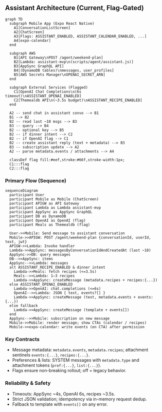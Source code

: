 ## Assistant Architecture (Current, Flag-Gated)

```mermaid
graph TD
  subgraph Mobile App (Expo React Native)
    A1[ConversationListScreen]
    A2[ChatScreen]
    A3[Flags: ASSISTANT_ENABLED, ASSISTANT_CALENDAR_ENABLED, ...]
    A4[expo-calendar]
  end

  subgraph AWS
    B1[API Gateway\nPOST /agent/weekend-plan]
    B2[Lambda: assistant-mvp\n(scripts/agent/assistant.js)]
    B3[AppSync GraphQL API]
    B4[(DynamoDB tables)\nmessages, user_profiles]
    B5[AWS Secrets Manager\nOPENAI_SECRET_ARN]
  end

  subgraph External Services (Flagged)
    C1[OpenAI Chat Completions\n(6s timeout)\nASSISTANT_OPENAI_ENABLED]
    C2[Themealdb API\n(~3.5s budget)\nASSISTANT_RECIPE_ENABLED]
  end

  A2 -- send chat in assistant convo --> B1
  B1 --> B2
  B2 -- read last ~10 msgs --> B3
  B3 -- query --> B4
  B2 -- optional key --> B5
  B2 -- if dinner intent --> C2
  B2 -- if OpenAI flag --> C1
  B2 -- create assistant reply (text + metadata) --> B3
  B3 -- subscription update --> A2
  A2 -- parse metadata.events / attachments --> A4

  classDef flag fill:#eef,stroke:#66f,stroke-width:1px;
  C1:::flag
  C2:::flag
```

### Primary Flow (Sequence)

```mermaid
sequenceDiagram
  participant User
  participant Mobile as Mobile (ChatScreen)
  participant APIGW as API Gateway
  participant Lambda as Lambda assistant-mvp
  participant AppSync as AppSync GraphQL
  participant DB as DynamoDB
  participant OpenAI as OpenAI (flag)
  participant Meals as Themealdb (flag)

  User->>Mobile: Send message to assistant conversation
  Mobile->>APIGW: POST /agent/weekend-plan {conversationId, userId, text, jwt}
  APIGW->>Lambda: Invoke handler
  Lambda->>AppSync: messagesByConversationIdAndCreatedAt (last ~10)
  AppSync->>DB: query messages
  DB-->>AppSync: items
  AppSync-->>Lambda: messages
  alt ASSISTANT_RECIPE_ENABLED & dinner intent
    Lambda->>Meals: fetch recipes (<=3.5s)
    Meals-->>Lambda: 1–3 recipes
    Lambda->>AppSync: createMessage (metadata.recipes + recipes:{...})
  else ASSISTANT_OPENAI_ENABLED
    Lambda->>OpenAI: chat.completions (<=6s)
    OpenAI-->>Lambda: JSON { text, events?[] }
    Lambda->>AppSync: createMessage (text, metadata.events + events:{...})
  else fallback
    Lambda->>AppSync: createMessage (template + events[])
  end
  AppSync-->>Mobile: subscription on new message
  Mobile->>Mobile: render message; show CTAs (calendar / recipes)
  Mobile->>expo-calendar: write events (on CTA) after permission
```

### Key Contracts
- Message metadata: `metadata.events`, `metadata.recipes`; attachment sentinels `events:{...}`, `recipes:{...}`.
- Preferences & lists: SYSTEM messages with `metadata.type` and attachment tokens (`pref:{...}`, `list:{...}`).
- Flags ensure non-breaking rollout; off = legacy behavior.

### Reliability & Safety
- Timeouts: AppSync ~4s, OpenAI 6s, recipes ~3.5s.
- Strict JSON validation; idempotency via in-memory request dedup.
- Fallback to template with `events[]` on any error.


